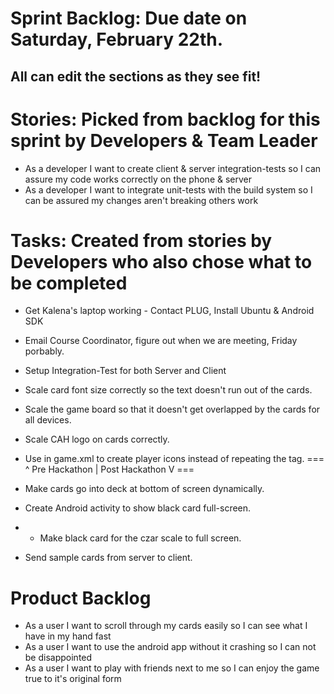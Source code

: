 Sprint Backlog: Due date on Saturday,  February 22th.
====================================================
All can edit the sections as they see fit!
------------------------------------------
Stories: Picked from backlog for this sprint by Developers & Team Leader
===============================================================================
* As a developer I want to create client & server integration-tests so I can assure my code works correctly on the phone & server 
* As a developer I want to integrate unit-tests with the build system so I can be assured my changes aren't breaking others work

Tasks: Created from stories by Developers who also chose what to be completed
===============================================================================
* Get Kalena's laptop working - Contact PLUG, Install  Ubuntu & Android SDK
* Email Course Coordinator, figure out when we are meeting, Friday porbably.

* Setup Integration-Test for both Server and Client

* Scale card font size correctly so the text doesn't run out of the cards.
* Scale the game board so that it doesn't get overlapped by the cards for all devices.
* Scale CAH logo on cards correctly.

* Use <include/> in game.xml to create player icons instead of repeating the <RelativeLayout/> tag.
=== ^ Pre Hackathon | Post Hackathon  V ===
* Make cards go into deck at bottom of screen dynamically.
* Create Android activity to show black card full-screen.
* * Make black card for the czar scale to full screen.
* Send sample cards from server to client.

Product Backlog
===============
* As a user I want to scroll through my cards easily so I can see what I have in my hand fast
* As a user I want to use the android app without it crashing so I can not be disappointed 
* As a user I want to play with friends next to me so I can enjoy the game true to it's original form
